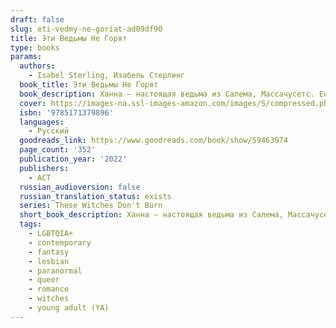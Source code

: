 ```yaml
---
draft: false
slug: eti-vedmy-ne-goriat-ad09df90
title: Эти Ведьмы Не Горят
type: books
params:
  authors:
    - Isabel Sterling, Изабель Стерлинг
  book_title: Эти Ведьмы Не Горят
  book_description: Ханна — настоящая ведьма из Салема, Массачусетс. Ее магия — секрет, и если обычный человек застанет ее за колдовством, то она может лишиться сил. Большую часть времени девушка избегает свою бывшую — и по совместительству еще одну ведьму, — работает в "Полете у ночного котла", продавая свечи и кристаллы туристам, готам и местным викканам. И все бы ничего, но на посвященном концу учебного года костре кто-то устраивает кровавый ритуал, и Ханна начинает замечать следы темной магии по всему Салему. Для нее очевидно — это дело рук Кровавой Ведьмы, но ковен не разделяет опасений Ханны и заставляет ее объединиться с последним человеком, которого она сейчас хочет видеть... Во время попытки поймать Кровавую Ведьму на вечеринке Ханна встречает Морган — милую балерину, которая только недавно переехала в город. Но попытки наладить личную жизнь на фоне магического кризиса — та еще задача. Молодой ведьме предстоит испытать свои силы, чтобы спасти ковен и свое сердце , ведь с каждым днем Салему грозит все большая опасность.
  cover: https://images-na.ssl-images-amazon.com/images/S/compressed.photo.goodreads.com/books/1637231775i/59463974.jpg
  isbn: '9785171379896'
  languages:
    - Русский
  goodreads_link: https://www.goodreads.com/book/show/59463974
  page_count: '352'
  publication_year: '2022'
  publishers:
    - АСТ
  russian_audioversion: false
  russian_translation_status: exists
  series: These Witches Don't Burn
  short_book_description: Ханна — настоящая ведьма из Салема, Массачусетс. Ее магия — секрет, и если обычный человек застанет ее за колдовством, то она может лишиться сил. Большую часть времени девушка избегает...
  tags:
    - LGBTQIA+
    - contemporary
    - fantasy
    - lesbian
    - paranormal
    - queer
    - romance
    - witches
    - young adult (YA)
---
```


